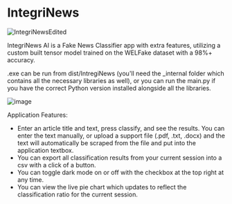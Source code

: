 # IntegriNews
![IntegriNewsEdited](https://github.com/user-attachments/assets/e90c1064-e9e8-40bb-b7cf-cb99d99d0d3c)

IntegriNews AI is a Fake News Classifier app with extra features, utilizing a custom built tensor model trained on the WELFake dataset with a 98%+ accuracy.

.exe can be run from dist/IntregiNews (you'll need the _internal folder which contains all the necessary libraries as well), or you can run the main.py if you have the correct Python version installed alongside all the libraries.

![image](https://github.com/AizazL/IntegriNews/assets/17864654/0e803f27-7e4b-4428-8bfd-f89fe243e327)

Application Features:
- Enter an article title and text, press classify, and see the results. You can enter the text manually, or upload a support file (.pdf, .txt, .docx) and the text will automatically be scraped from the file and put into the application textbox.
- You can export all classification results from your current session into a csv with a click of a button. 
- You can toggle dark mode on or off with the checkbox at the top right at any time.
- You can view the live pie chart which updates to reflect the classification ratio for the current session.
